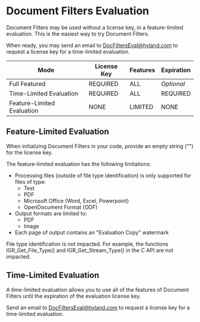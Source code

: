 # Document Filters Evaluation

Document Filters may be used without a license key, in a feature-limited evaluation.  This is the easiest way to try Document Filters.

When ready, you may send an email to DocFiltersEval@hyland.com to request a license key for a time-limited evaluation.

| Mode                       | License Key  | Features | Expiration |
| -------------------------- | ------------ | -------- | ---------- |
| Full Featured              | REQUIRED     | ALL      | *Optional* |
| Time-Limited Evaluation    | REQUIRED     | ALL      | REQUIRED   |
| Feature-Limited Evaluation | NONE         | LIMITED  | NONE       |

## Feature-Limited Evaluation

When initializing Document Filters in your code, provide an empty string ("") for the license key.

The feature-limited evaluation has the following limitations:
- Processing files (outside of file type identification) is only supported for files of type:
  - Text
  - PDF
  - Microsoft Office (Word, Excel, Powerpoint)
  - OpenDocument Format (ODF)
- Output formats are limited to:
  - PDF
  - Image
- Each page of output contains an "Evaluation Copy" watermark

File type identification is not impacted.  For example, the functions IGR_Get_File_Type() and IGR_Get_Stream_Type() in the C API are not impacted.

## Time-Limited Evaluation

A time-limited evaluation allows you to use all of the features of Document Filters until the expiration of the evaluation license key.

Send an email to DocFiltersEval@hyland.com to request a license key for a time-limited evaluation.